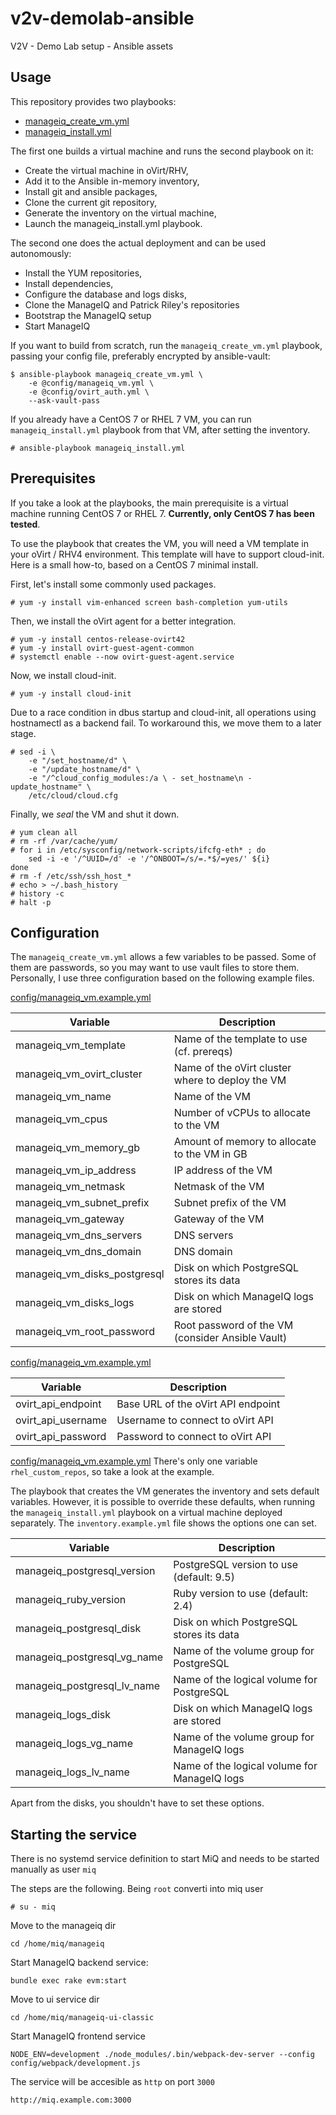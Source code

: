 # v2v-demolab-ansible
V2V - Demo Lab setup - Ansible assets

## Usage

This repository provides two playbooks:

 * [manageiq_create_vm.yml](../blob/master/manageiq_create_vm.yml)
 * [manageiq_install.yml](../blob/master/manageiq_install.yml)

The first one builds a virtual machine and runs the second playbook on it:
 * Create the virtual machine in oVirt/RHV,
 * Add it to the Ansible in-memory inventory,
 * Install git and ansible packages,
 * Clone the current git repository,
 * Generate the inventory on the virtual machine,
 * Launch the manageiq_install.yml playbook.

The second one does the actual deployment and can be used autonomously:
 * Install the YUM repositories,
 * Install dependencies,
 * Configure the database and logs disks,
 * Clone the ManageIQ and Patrick Riley's repositories
 * Bootstrap the ManageIQ setup
 * Start ManageIQ

If you want to build from scratch, run the `manageiq_create_vm.yml` playbook,
passing your config file, preferably encrypted by ansible-vault:

```
$ ansible-playbook manageiq_create_vm.yml \
    -e @config/manageiq_vm.yml \
    -e @config/ovirt_auth.yml \
    --ask-vault-pass
```

If you already have a CentOS 7 or RHEL 7 VM, you can run `manageiq_install.yml`
playbook from that VM, after setting the inventory.

```
# ansible-playbook manageiq_install.yml
```

## Prerequisites

If you take a look at the playbooks, the main prerequisite is a virtual machine
running CentOS 7 or RHEL 7. __Currently, only CentOS 7 has been tested__.

To use the playbook that creates the VM, you will need a VM template in your
oVirt / RHV4 environment. This template will have to support cloud-init. Here
is a small how-to, based on a CentOS 7 minimal install.

First, let's install some commonly used packages.

```
# yum -y install vim-enhanced screen bash-completion yum-utils
```

Then, we install the oVirt agent for a better integration.
```
# yum -y install centos-release-ovirt42
# yum -y install ovirt-guest-agent-common
# systemctl enable --now ovirt-guest-agent.service
```

Now, we install cloud-init.
```
# yum -y install cloud-init
```

Due to a race condition in dbus startup and cloud-init, all operations using
hostnamectl as a backend fail. To workaround this, we move them to a later
stage.
```
# sed -i \
    -e "/set_hostname/d" \
    -e "/update_hostname/d" \
    -e "/^cloud_config_modules:/a \ - set_hostname\n - update_hostname" \
    /etc/cloud/cloud.cfg
```

Finally, we _seal_ the VM and shut it down.
```
# yum clean all
# rm -rf /var/cache/yum/
# for i in /etc/sysconfig/network-scripts/ifcfg-eth* ; do
    sed -i -e '/^UUID=/d' -e '/^ONBOOT=/s/=.*$/=yes/' ${i}
done
# rm -f /etc/ssh/ssh_host_*
# echo > ~/.bash_history
# history -c
# halt -p
```

## Configuration

The `manageiq_create_vm.yml` allows a few variables to be passed. Some of them
are passwords, so you may want to use vault files to store them. Personally, I
use three configuration based on the following example files.

[config/manageiq_vm.example.yml](../blob/master/config/manageiq_vm.example.yml)

| Variable                     | Description                                      |
| ---------------------------- | ------------------------------------------------ |
| manageiq_vm_template         | Name of the template to use (cf. prereqs)        |
| manageiq_vm_ovirt_cluster    | Name of the oVirt cluster where to deploy the VM |
| manageiq_vm_name             | Name of the VM                                   |
| manageiq_vm_cpus             | Number of vCPUs to allocate to the VM            |
| manageiq_vm_memory_gb        | Amount of memory to allocate to the VM in GB     |
| manageiq_vm_ip_address       | IP address of the VM                             |
| manageiq_vm_netmask          | Netmask of the VM                                |
| manageiq_vm_subnet_prefix    | Subnet prefix of the VM                          |
| manageiq_vm_gateway          | Gateway of the VM                                |
| manageiq_vm_dns_servers      | DNS servers                                      |
| manageiq_vm_dns_domain       | DNS domain                                       |
| manageiq_vm_disks_postgresql | Disk on which PostgreSQL stores its data         |
| manageiq_vm_disks_logs       | Disk on which ManageIQ logs are stored           |
| manageiq_vm_root_password    | Root password of the VM (consider Ansible Vault) |

[config/manageiq_vm.example.yml](../blob/master/config/ovirt_auth.example.yml)

| Variable           | Description                        |
| ------------------ | ---------------------------------- |
| ovirt_api_endpoint | Base URL of the oVirt API endpoint |
| ovirt_api_username | Username to connect to oVirt API   |
| ovirt_api_password | Password to connect to oVirt API   |

[config/manageiq_vm.example.yml](../blob/master/config/rhel_custom_repos.example.yml)
There's only one variable `rhel_custom_repos`, so take a look at the example.


The playbook that creates the VM generates the inventory and sets default
variables. However, it is possible to override these defaults, when running
the `manageiq_install.yml` playbook on a virtual machine deployed separately.
The `inventory.example.yml` file shows the options one can set.

| Variable           | Description                                           |
| ------------------ | ----------------------------------------------------- |
| manageiq_postgresql_version | PostgreSQL version to use (default: 9.5)     |
| manageiq_ruby_version       | Ruby version to use (default: 2.4)           |
| manageiq_postgresql_disk    | Disk on which PostgreSQL stores its data     |
| manageiq_postgresql_vg_name | Name of the volume group for PostgreSQL      |
| manageiq_postgresql_lv_name | Name of the logical volume for PostgreSQL    |
| manageiq_logs_disk          | Disk on which ManageIQ logs are stored       |
| manageiq_logs_vg_name       | Name of the volume group for ManageIQ logs   |
| manageiq_logs_lv_name       | Name of the logical volume for ManageIQ logs |

Apart from the disks, you shouldn't have to set these options.

## Starting the service 

There is no systemd service definition to start MiQ and needs to be started manually as user `miq`

The steps are the following. Being `root` converti into miq user
```
# su - miq
```
Move to the manageiq dir
```
cd /home/miq/manageiq
```
Start ManageIQ backend service:
```
bundle exec rake evm:start
```
Move to ui service dir
```
cd /home/miq/manageiq-ui-classic
```
Start ManageIQ frontend service
```
NODE_ENV=development ./node_modules/.bin/webpack-dev-server --config config/webpack/development.js
```
The service will be accesible as `http` on port `3000`
```
http://miq.example.com:3000
```
